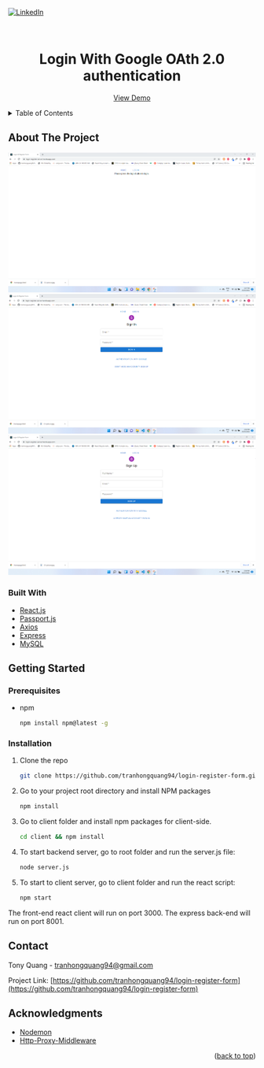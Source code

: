 [![LinkedIn][linkedin-shield]][linkedin-url]  

<!-- PROJECT LOGO -->
<br />
<div align="center">

<h1>Login With Google OAth 2.0 authentication</h1>
  <p align="center">
    <a href="https://login-register-server.herokuapp.com//">View Demo</a>
  </p>
</div>

<!-- TABLE OF CONTENTS -->
<details>
  <summary>Table of Contents</summary>
  <ol>
    <li>
      <a href="#about-the-project">About The Project</a>
      <ul>
        <li><a href="#built-with">Built With</a></li>
      </ul>
    </li>
    <li>
      <a href="#getting-started">Getting Started</a>
      <ul>
        <li><a href="#prerequisites">Prerequisites</a></li>
        <li><a href="#installation">Installation</a></li>
      </ul>
    </li>
    <li><a href="#contact">Contact</a></li>
    <li><a href="#acknowledgments">Acknowledgments</a></li>
  </ol>
</details>



<!-- ABOUT THE PROJECT -->
## About The Project

[![Homepage][product-screenshot]]()
[![Homepage][login-screenshot]]()
[![Homepage][register-screenshot]]()

### Built With

* [React.js](https://reactjs.org/)
* [Passport.js](https://www.passportjs.org/)
* [Axios](https://axios-http.com/)
* [Express](https://expressjs.com/)
* [MySQL](https://dev.mysql.com/doc/)

<!-- GETTING STARTED -->
## Getting Started

### Prerequisites

* npm
  ```sh
  npm install npm@latest -g
  ```

### Installation
1. Clone the repo
   ```sh
   git clone https://github.com/tranhongquang94/login-register-form.git
   ```
2. Go to your project root directory and install NPM packages
   ```sh
   npm install
   ```
3. Go to client folder and install npm packages for client-side.
   ```sh
   cd client && npm install
   ```
4. To start backend server, go to root folder and run the server.js file:
    ```sh
    node server.js
    ```
5. To start to client server, go to client folder and run the react script:
    ```sh
    npm start
    ```
The front-end react client will run on port 3000. The express back-end will run on port 8001.

<!-- CONTACT -->
## Contact

Tony Quang - tranhongquang94@gmail.com

Project Link: [https://github.com/tranhongquang94/login-register-form](https://github.com/tranhongquang94/login-register-form)


<!-- ACKNOWLEDGMENTS -->
## Acknowledgments

* [Nodemon](https://nodemon.io/)
* [Http-Proxy-Middleware](https://www.npmjs.com/package/http-proxy-middleware)

<p align="right">(<a href="#top">back to top</a>)</p>



<!-- MARKDOWN LINKS & IMAGES -->
<!-- https://www.markdownguide.org/basic-syntax/#reference-style-links -->
[linkedin-shield]: https://img.shields.io/badge/-LinkedIn-black.svg?style=for-the-badge&logo=linkedin&colorB=555
[linkedin-url]: https://www.linkedin.com/in/quang-tran-754a98bb/
[product-screenshot]: ./images/homepage.PNG
[login-screenshot]: ./images/login-form.png
[register-screenshot]: ./images/register-form.png